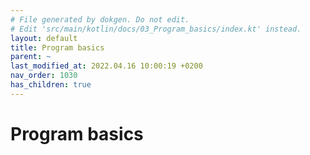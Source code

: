```yaml
---
# File generated by dokgen. Do not edit. 
# Edit 'src/main/kotlin/docs/03_Program_basics/index.kt' instead.
layout: default
title: Program basics
parent: ~
last_modified_at: 2022.04.16 10:00:19 +0200
nav_order: 1030
has_children: true
---
```

 
# Program basics 
